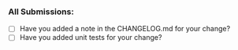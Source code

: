 ### All Submissions:

* [  ] Have you added a note in the CHANGELOG.md for your change?
* [  ] Have you added unit tests for your change?
